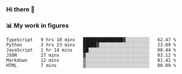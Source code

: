 ### Hi there 👋

### 📊 My work in figures

<!--START_SECTION:waka-->

```text
TypeScript   9 hrs 10 mins   ███████████████▓░░░░░░░░░   62.47 %
Python       3 hrs 23 mins   █████▓░░░░░░░░░░░░░░░░░░░   23.09 %
JavaScript   1 hr 14 mins    ██░░░░░░░░░░░░░░░░░░░░░░░   08.44 %
JSON         27 mins         ▓░░░░░░░░░░░░░░░░░░░░░░░░   03.12 %
Markdown     12 mins         ▒░░░░░░░░░░░░░░░░░░░░░░░░   01.41 %
HTML         7 mins          ▒░░░░░░░░░░░░░░░░░░░░░░░░   00.89 %
```

<!--END_SECTION:waka-->
